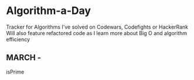 # Algorithm-a-Day

Tracker for Algorithms I've solved on Codewars, Codefights or HackerRank 
Will also feature refactored code as I learn more about Big O and algorithm efficiency 

## MARCH - 
isPrime


